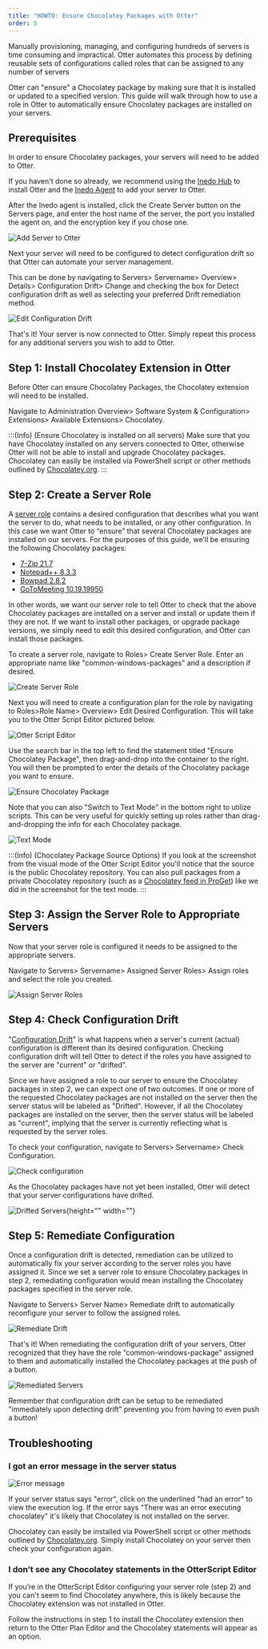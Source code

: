 ```yaml
---
title: "HOWTO: Ensure Chocolatey Packages with Otter"
order: 5
---
```


Manually provisioning, managing, and configuring hundreds of servers is time consuming and impractical. Otter automates this process by defining reusable sets of configurations called roles that can be assigned to any number of servers

Otter can "ensure" a Chocolatey package by making sure that it is installed or updated to a specified version. This guide will walk through how to use a role in Otter to automatically ensure Chocolatey packages are installed on your servers. 

## Prerequisites
In order to ensure Chocolatey packages, your servers will need to be added to Otter. 

If you haven't done so already, we recommend using the [Inedo Hub](/docs/installation/windows/inedo-hub) to install Otter and the [Inedo Agent](/docs/inedo-agent/inedoagent-overview) to add your server to Otter. 

After the Inedo agent is installed, click the Create Server button on the Servers page, and enter the host name of the server, the port you installed the agent on, and the encryption key if you chose one. 

![Add Server to Otter](/resources/docs/Ensurechocolatey-addserver.png)

Next your server will need to be configured to detect configuration drift so that Otter can automate your server management. 

This can be done by navigating to Servers> Servername> Overview> Details> Configuration Drift> Change and checking the box for Detect configuration drift as well as selecting your preferred Drift remediation method. 

![Edit Configuration Drift](/resources/docs/Ensurechocolatey-editconfigurationdrift%281%29.png)

That's it! Your server is now connected to Otter. Simply repeat this process for any additional servers you wish to add to Otter.

## Step 1: Install Chocolatey Extension in Otter
Before Otter can ensure Chocolatey Packages, the Chocolatey extension will need to be installed.

Navigate to Administration Overview> Software System & Configuration> Extensions> Available Extensions> Chocolatey.

:::(Info) (Ensure Chocolatey is installed on all servers)
Make sure that you have Chocolatey installed on any servers connected to Otter, otherwise Otter will not be able to install and upgrade Chocolatey packages. Chocolatey can easily be installed via PowerShell script or other methods outlined by [Chocolatey.org](https://chocolatey.org/install).
:::

## Step 2: Create a Server Role 
A [server role](/docs/otter/connecting-to-your-servers-with-otter/otter-modeling-infrastructure-server-roles) contains a desired configuration that describes what you want the server to do, what needs to be installed, or any other configuration. In this case we want Otter to “ensure” that several Chocolatey packages are installed on our servers. For the purposes of this guide, we'll be ensuring the following Chocolatey packages:

* [7-Zip 21.7 ](https://community.chocolatey.org/packages/7zip)
*  [Notepad++ 8.3.3](https://community.chocolatey.org/packages/notepadplusplus.install)
*  [Bowpad 2.8.2](https://community.chocolatey.org/packages/bowpad)
*  [GoToMeeting 10.19.19950](https://community.chocolatey.org/packages/gotomeeting)

In other words, we want our server role to tell Otter to check that the above Chocolatey packages are installed on a server and install or update them if they are not. If we want to install other packages, or upgrade package versions, we simply need to edit this desired configuration, and Otter can install those packages.

To create a server role, navigate to Roles> Create Server Role. Enter an appropriate name like "common-windows-packages" and a description if desired. 

![Create Server Role](/resources/docs/ensurechocolatey-createrole.png)

Next you will need to create a configuration plan for the role by navigating to Roles>Role Name> Overview> Edit Desired Configuration. This will take you to the Otter Script Editor pictured below.

![Otter Script Editor](/resources/docs/Otterscript-editor.png)

Use the search bar in the top left to find the statement titled "Ensure Chocolatey Package", then drag-and-drop into the container to the right. You will then be prompted to enter the details of the Chocolatey package you want to ensure.

![Ensure Chocolatey Package](/resources/docs/Otterscript-ensurechocolatey%20package.png)

Note that you can also "Switch to Text Mode" in the bottom right to utilize scripts. This can be very useful for quickly setting up roles rather than drag-and-dropping the info for each Chocolatey package. 

![Text Mode](/resources/docs/Otterscript-texteditor.png)

:::(Info) (Chocolatey Package Source Options)
If you look at the screenshot from the visual mode of the Otter Script Editor you'll notice that the source is the public Chocolatey repository. You can also pull packages from a private Chocolatey repository (such as a [Chocolatey feed in ProGet](/docs/proget/feeds/chocolatey/howto-chocolatey-internalized)) like we did in the screenshot for the text mode. 
:::

## Step 3: Assign the Server Role to Appropriate Servers
Now that your server role is configured it needs to be assigned to the appropriate servers.

Navigate to Servers> Servername> Assigned Server Roles> Assign roles and select the role you created. 

![Assign Server Roles](/resources/docs/Ensurechocolatey-assignserverroles.png)


## Step 4: Check Configuration Drift
"[Configuration Drift](/docs/otter/collecting-verifying-configuration/otter-desired-configuration-with-otterscript)" is what happens when a server's current (actual) configuration is different than its desired configuration. Checking configuration drift will tell Otter to detect if the roles you have assigned to the server are "current" or "drifted".

Since we have assigned a role to our server to ensure the Chocolatey packages in step 2, we can expect one of two outcomes. If one or more of the requested Chocolatey packages are not installed on the server then the server status will be labeled as "Drifted". However, if all the Chocolatey packages are installed on the server, then the server status will be labeled as "current", implying that the server is currently reflecting what is requested by the server roles.

To check your configuration, navigate to Servers> Servername> Check Configuration. 

![Check configuration](/resources/docs/ensurechocolatey-checkconfig.png)

As the Chocolatey packages have not yet been installed, Otter will detect that your server configurations have drifted. 

![Drifted Servers](/resources/docs/Ensurechocolatey-serversdrifted.png){height="" width=""}

 ## Step 5: Remediate Configuration
 Once a configuration drift is detected, remediation can be utilized to automatically fix your server according to the server roles you have assigned it. Since we set a server role to ensure Chocolatey packages in step 2, remediating configuration would mean installing the Chocolatey packages specified in the server role. 
 
Navigate to Servers> Server Name> Remediate drift to automatically reconfigure your server to follow the assigned roles.

![Remediate Drift](/resources/docs/EnsureChocolatey-Remediate%20Drift.png)

That's it! When remediating the configuration drift of your servers, Otter recognized that they have the role “common-windows-package” assigned to them and automatically installed the Chocolatey packages at the push of a button. 

![Remediated Servers](/resources/docs/ensurechocolatey-servers%281%29.png)

Remember that configuration drift can be setup to be remediated "immediately upon detecting drift" preventing you from having to even push a button!

## Troubleshooting

### I got an error message in the server status
![Error message](/resources/docs/ensurechocolatey-errormessage.png)

If your server status says "error", click on the underlined "had an error" to view the execution log. If the error says "There was an error executing chocolatey" it's likely that Chocolatey is not installed on the server.  

Chocolatey can easily be installed via PowerShell script or other methods outlined by [Chocolatey.org](https://chocolatey.org/install). Simply install Chocolatey on your server then check your configuration again. 

### I don’t see any Chocolatey statements in the OtterScript Editor

If you’re in the OtterScript Editor configuring your server role (step 2) and you can't seem to find Chocolatey anywhere, this is likely because the Chocolatey extension was not installed in Otter. 

Follow the instructions in step 1 to install the Chocolatey extension then return to the Otter Plan Editor and the Chocolatey statements will appear as an option.  
  